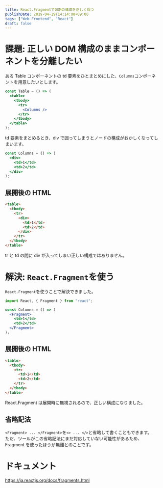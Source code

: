 ```yaml
---
title: React.FragmentでDOMの構成を正しく保つ
publishDate: 2019-04-19T14:14:00+09:00
tags: ["Web Frontend", "React"]
draft: false
---
```


# 課題: 正しい DOM 構成のままコンポーネントを分離したい

ある Table コンポーネントの td 要素をひとまとめにした、`Columns`コンポーネントを用意したいとします。

```jsx
const Table = () => (
  <table>
    <tbody>
      <tr>
        <Columns />
      </tr>
    </tbody>
  </table>
);
```

td 要素をまとめるとき、div で囲ってしまうとノードの構成がおかしくなってしまいます。

```jsx
const Columns = () => (
  <div>
    <td>1</td>
    <td>2</td>
  </div>
);
```

## 展開後の HTML

```html
<table>
  <tbody>
    <tr>
      <div>
        <td>1</td>
        <td>2</td>
      </div>
    </tr>
  </tbody>
</table>
```

tr と td の間に div が入ってしまい正しい構成ではありません。

# 解決: `React.Fragment`を使う

`React.Fragment`を使うことで解決できました。

```jsx
import React, { Fragment } from "react";

const Columns = () => (
  <Fragment>
    <td>1</td>
    <td>2</td>
  </Fragment>
);
```

## 展開後の HTML

```html
<table>
  <tbody>
    <tr>
      <td>1</td>
      <td>2</td>
    </tr>
  </tbody>
</table>
```

React.Fragment は展開時に無視されるので、正しい構成になりました。

## 省略記法

`<Fragment> ... </Fragment>`を`<> ... </>`と省略して書くこともできます。  
ただ、ツールがこの省略記法にまだ対応していない可能性があるため、Fragment を使ったほうが無難とのことです。

# ドキュメント

https://ja.reactjs.org/docs/fragments.html
